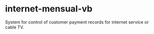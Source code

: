# internet-mensual-vb
 System for control of customer payment records for internet service or cable TV.
